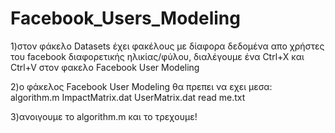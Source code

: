 # Facebook_Users_Modeling                                                          

1)στον φάκελο Datasets έχει φακέλους με δίαφορα δεδομένα απο χρήστες του facebook διαφορετικής ηλικίας/φύλου, διαλέγουμε ένα Ctrl+X και Ctrl+V στον φακελο Facebook User Modeling  

2)o φάκελος Facebook User Modeling θα πρεπει να εχει μεσα:                
algorithm.m
ImpactMatrix.dat
UserMatrix.dat
read me.txt

3)ανοιγουμε το algorithm.m και το τρεχουμε!




  
  
                            

  
   
   














































